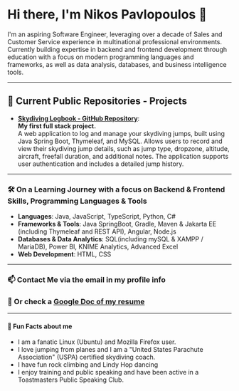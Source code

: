 # Hi there, I'm Nikos Pavlopoulos 👋

I'm an aspiring Software Engineer, leveraging over a decade of Sales and Customer Service experience in multinational professional environments. Currently building expertise in backend and frontend development through education with a focus on modern programming languages and frameworks, as well as data analysis, databases, and business intelligence tools.

* * *

## 🚀 Current Public Repositories - Projects

- **[Skydiving Logbook - GitHub Repository](https://github.com/nikospavlopoulos/skydivinglogbook-spring-thymeleaf)**:  
    **My first full stack project.**  
    A web application to log and manage your skydiving jumps, built using Java Spring Boot, Thymeleaf, and MySQL. Allows users to record and view their skydiving jump details, such as jump type, dropzone, altitude, aircraft, freefall duration, and additional notes. The application supports user authentication and includes a detailed jump history.

* * *

### 🛠️ On a Learning Journey with a focus on Backend & Frontend Skills, Programming Languages & Tools

- **Languages**: Java, JavaScript, TypeScript, Python, C#
- **Frameworks & Tools**: Java SpringBoot, Gradle, Maven & Jakarta EE (including Thymeleaf and REST API), Angular, Node.js
- **Databases & Data Analytics**: SQL(including mySQL & XAMPP / MariaDB), Power BI, KNIME Analytics, Advanced Excel
- **Web Development**: HTML, CSS

* * *

### 📫 Contact Me via the email in my profile info 
### 📄 Or check a [Google Doc of my resume](https://resume.nikospavlopoulos.com)
 
* * *
#### 🌟 Fun Facts about me

- I am a fanatic Linux (Ubuntu) and Mozilla Firefox user.
- I love jumping from planes and I am a "United States Parachute Association" (USPA) certified skydiving coach.
- I have fun rock climbing and Lindy Hop dancing
- I enjoy training and public speaking and have been active in a Toastmasters Public Speaking Club.
